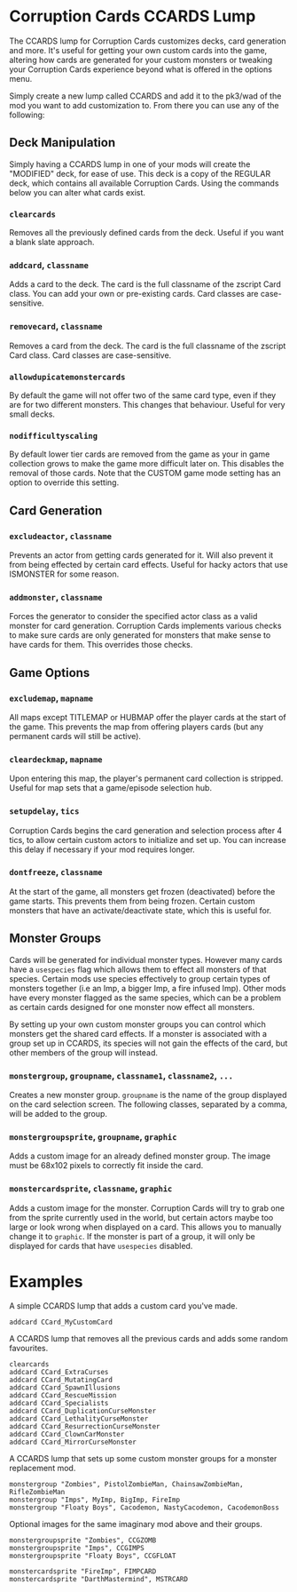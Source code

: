 # Corruption Cards CCARDS Lump

The CCARDS lump for Corruption Cards customizes decks, card generation and more. It's useful for getting your own custom cards into the game, altering how cards are generated for your custom monsters or tweaking your Corruption Cards experience beyond what is offered in the options menu.

Simply create a new lump called CCARDS and add it to the pk3/wad of the mod you want to add customization to. From there you can use any of the following:

## Deck Manipulation

Simply having a CCARDS lump in one of your mods will create the "MODIFIED" deck, for ease of use. This deck is a copy of the REGULAR deck, which contains all available Corruption Cards. Using the commands below you can alter what cards exist.

### `clearcards`
Removes all the previously defined cards from the deck. Useful if you want a blank slate approach.

### `addcard`, `classname`
Adds a card to the deck. The card is the full classname of the zscript Card class. You can add your own or pre-existing cards. Card classes are case-sensitive.

### `removecard`, `classname`
Removes a card from the deck. The card is the full classname of the zscript Card class. Card classes are case-sensitive.

### `allowdupicatemonstercards`
By default the game will not offer two of the same card type, even if they are for two different monsters. This changes that behaviour. Useful for very small decks.

### `nodifficultyscaling`
By default lower tier cards are removed from the game as your in game collection grows to make the game more difficult later on. This disables the removal of those cards. Note that the CUSTOM game mode setting has an option to override this setting.

## Card Generation

### `excludeactor`, `classname`
Prevents an actor from getting cards generated for it. Will also prevent it from being effected by certain card effects. Useful for hacky actors that use ISMONSTER for some reason.

### `addmonster`, `classname`
Forces the generator to consider the specified actor class as a valid monster for card generation. Corruption Cards implements various checks to make sure cards are only generated for monsters that make sense to have cards for them. This overrides those checks.

## Game Options

### `excludemap`, `mapname`
All maps except TITLEMAP or HUBMAP offer the player cards at the start of the game. This prevents the map from offering players cards (but any permanent cards will still be active).

### `cleardeckmap`, `mapname`
Upon entering this map, the player's permanent card collection is stripped. Useful for map sets that a game/episode selection hub.

### `setupdelay`, `tics`
Corruption Cards begins the card generation and selection process after 4 tics, to allow certain custom actors to initialize and set up. You can increase this delay if necessary if your mod requires longer.

### `dontfreeze`, `classname`
At the start of the game, all monsters get frozen (deactivated) before the game starts. This prevents them from being frozen. Certain custom monsters that have an activate/deactivate state, which this is useful for. 

## Monster Groups

Cards will be generated for individual monster types. However many cards have a `usespecies` flag which allows them to effect all monsters of that species. Certain mods use species effectively to group certain types of monsters together (i.e an Imp, a bigger Imp, a fire infused Imp). Other mods have every monster flagged as the same species, which can be a problem as certain cards designed for one monster now effect all monsters.

By setting up your own custom monster groups you can control which monsters get the shared card effects. If a monster is associated with a group set up in CCARDS, its species will not gain the effects of the card, but other members of the group will instead.

### `monstergroup`, `groupname`, `classname1`, `classname2`, `...`

Creates a new monster group. `groupname` is the name of the group displayed on the card selection screen. The following classes, separated by a comma, will be added to the group.

### `monstergroupsprite`, `groupname`, `graphic`

Adds a custom image for an already defined monster group. The image must be 68x102 pixels to correctly fit inside the card.

### `monstercardsprite`, `classname`, `graphic`

Adds a custom image for the monster. Corruption Cards will try to grab one from the sprite currently used in the world, but certain actors maybe too large or look wrong when displayed on a card. This allows you to manually change it to `graphic`. If the monster is part of a group, it will only be displayed for cards that have `usespecies` disabled.

# Examples

A simple CCARDS lump that adds a custom card you've made.

```
addcard CCard_MyCustomCard
```

A CCARDS lump that removes all the previous cards and adds some random favourites.

```
clearcards
addcard CCard_ExtraCurses
addcard CCard_MutatingCard
addcard CCard_SpawnIllusions
addcard CCard_RescueMission
addcard CCard_Specialists
addcard CCard_DuplicationCurseMonster
addcard CCard_LethalityCurseMonster
addcard CCard_ResurrectionCurseMonster
addcard CCard_ClownCarMonster
addcard CCard_MirrorCurseMonster
```

A CCARDS lump that sets up some custom monster groups for a monster replacement mod.

```
monstergroup "Zombies", PistolZombieMan, ChainsawZombieMan, RifleZombieMan
monstergroup "Imps", MyImp, BigImp, FireImp
monstergroup "Floaty Boys", Cacodemon, NastyCacodemon, CacodemonBoss
```

Optional images for the same imaginary mod above and their groups.

```
monstergroupsprite "Zombies", CCGZOMB
monstergroupsprite "Imps", CCGIMPS
monstergroupsprite "Floaty Boys", CCGFLOAT

monstercardsprite "FireImp", FIMPCARD
monstercardsprite "DarthMastermind", MSTRCARD
```
